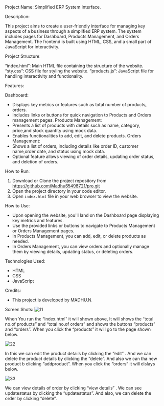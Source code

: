 Project Name: 
Simplified ERP System Interface.

Description:

This project aims to create a user-friendly interface for managing key 
aspects of a business through a simplified ERP system. The system 
includes pages for Dashboard, Products Management, and Orders 
Management. 
The frontend is built using HTML, CSS, and a small part of JavaScript for 
interactivity.


Project Structure:

“index.html”: Main HTML file containing the structure of the website.
“sty.css”: CSS file for styling the website.
“products.js”: JavaScript file for handling interactivity and functionality.

Features:

Dashboard:
- Displays key metrics or features such as total number of products, orders.
- Includes links or buttons for quick navigation to Products and Orders management pages.
Products Management:
- Presents a list of products with details such as name, category, price,and stock quantity using mock data.
- Enables functionalities to add, edit, and delete products.
Orders Management:
- Shows a list of orders, including details like order ID, customer name,order date, and status using mock data.
- Optional feature allows viewing of order details, updating order status, and deletion of orders.

  
How to Run:
1. Download or Clone the project repository from https://github.com/Madhu65498721/pro.git
2. Open the project directory in your code editor.
3. Open `index.html` file in your web browser to view the website.
   
How to Use:
- Upon opening the website, you'll land on the Dashboard page displaying key metrics and features.
- Use the provided links or buttons to navigate to Products Management or Orders Management pages.
- In Products Management, you can add, edit, or delete products as needed.
- In Orders Management, you can view orders and optionally manage them by viewing details, updating status, or deleting orders.

  
Technologies Used:
- HTML
- CSS
- JavaScript

  
Credits:
- This project is developed by MADHU.N.

  
Screen Shots:
![11](https://github.com/Madhu65498721/pro/assets/162883459/34349aa3-e24a-401b-bae4-f291289987f7)














When You run the “index.html” it will shown above,
It will shows the “total no.of products” and “total no.of orders” and shows the buttons “products” and “orders”.
When you click the “products” it will go to the page shown below.

![22](https://github.com/Madhu65498721/pro/assets/162883459/e9ea76be-f285-45b6-86a0-4ef57a9e3bc2)













In this we can edit the product details by clicking the “edit” .
And we can delete the product details by clicking the “delete”.
And also we can tha new product b clicking “addproduct”.
When you click the “orders” it will dislays below.



![33](https://github.com/Madhu65498721/pro/assets/162883459/b7c93d3e-488d-4e89-8172-5abe8e86511e)






We can view details of order by clicking “view details” .
We can see updatestatus by clicking the “updatestatus”.
And also, we can delete the order by clicking “delete”.
